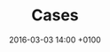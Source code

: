 ---
layout: chapter
title:  Cases
chapter: Chapter V
cover: /img/mvrdv.png
categories: ixd chapter
date:   2016-03-03 14:00 +0100
slides:
  - cover: /img/sunset.jpg
    body: |
      ## Hedon
      Hedon is hier een mooi voorbeeld van. Hedon is de poptempel van Zwolle en omstreken die voor een groot gedeelte wordt gerund door vrijwilligers. Met sociale projecten als De Fakkelteit waarin middels Hip-Hop ontwikkeling van jongeren wordt gestimuleerd onderscheid Hedon zich van andere podia.

      Hedon heeft op 14 februari 2014 hun nieuwe pand geopend. Helaas bleef de site nog achter! Daarom zijn ze eind 2014 naar ons toe gekomen met de vraag om de site weer top notch te maken. Met een multimedia site waarin Spotify, Youtube, fotografie en Soundcloud zijn geïntergreerd is dit doel inmiddels bereikt. Centraal staat het concept “laten je inspireren door ons programma” waarmee aan de hand van je mood gezocht kan worden naar passende shows. Verder hebben we een vernieuwde pagina pagina ontwikkeld waarop bezoekers geinspireerd worden door fotografie en video van voorgaande show. Ook wordt op deze pagina vooruit gegeken naar komende shows met youtube van HEADS UP!. Inmiddels werken we aan een aantal mooie toevoegingen.
  - cover: /img/mvrdv.png
    body: |
      ## JIJ&Overijssel
      Met JIJ&Overijssel stimuleert provincie Overijssel sociale initiatieven. Groen! Groener! Groenst! is een voorbeeld van een initiatief dat een mooi resultaat heeft opgeleverd. Een wedstrijd uitgeschreven door de provincie waarbij het beste groene idee voor kinderen werd gezocht. Meer dan 30 ingezonden initiatieven als resultaat. Op het Groen! Groener! Groenst! event is het idee 
      
      > De 50 dingen die je gedaan moet hebben voor je 12de 
      
      verkozen tot beste. Initiatiefnemers, beleidsmakers en betrokkenen geven naderhand aan zich meer betrokken te voelen met de provinciale politiek dan voorheen. Naast het het ontwikkelen van een faciliterend online platform hebben we het concept gemaakt, hebben we een eigen JIJ&Overijssel-redactie en organiseerden we het Groen! Groener! Groenst! event.

      In het aanbestedingstraject heb ik de vormgeving van verschillende presentaties verzorgt. Na het winnen van de aanbesteding hebben we het concept verder uitgedacht en zijn we begonnen aan ons eerste agile experiment. Als designer en front-end developer was ik verantwoordelijk voor het ontwerp en de front-end. Daarnaast heeft het scrum-team advies gegeven en meegedacht over het concept. Het project is klein begonnen als marktplaats voor ideeën binnen Overijssel en uitgegroeid tot een voorwaardig online platform.

      We streamen regelmatig grote evenementen zoals bevrijdingsfestival Overijssel en Dauwpop. Hiervoor hebben we een videostreaming-pagina ontworpen. Ook kunnen gebruikers gemakkelijk zien hoeveel energie het initiatief heeft aan de hand van een energiemeter. Een voorbeeld van een recente verbeteringen aan het platform zijn een mediamodule en notificaties.
  - cover: /img/mvrdv.png
    body: |
      ## ROVA
      Bij ROVA staat service en dienstverlening centraal. Als inwoner kun je op ROVA bouwen. Daarom ontwikkelden we samen met ROVA een nieuwe website uitgaande van het principe toptaken. Wat deze website uniek maakt is dat elke gebruiker zijn eigen persoonlijke site te zien krijgt. Op basis van zijn of haar locatie weten we wat wel of niet relevante content is voor de gebruiker en daar speelt de site op in.

      Als lead-vormgever heb ik samen met collega-vormgevers de complete online huisstijl ontworpen. Deze wordt consistent doorgevoerd op alle online pagina’s, actie-sites, e-mailsjablonen, social media-accounts en apps. Daarnaast was ik verantwoordelijk voor het interaction design van de website en nieuw te ontwikkelen app. Op basis van een agile proces heb ik verschillende schetsen, wireframes, sjablonen, flows en pixel-perfect pagina’s vormgegeven. Voor collega’s is er een style guide ontworpen als basis voor nieuw te ontwikkelen uitingen. Ook is er aan de hand van mood boards een corporate fotoshoot geweest die aansluit op het concept “dicht bij de mensen” en “informatie op maat”.
  - cover: /img/mvrdv.png
    body: |
      ## [MVRDV](http://mvrdv.nl) 
      voor MVRDV heb ik een compleet vernieuwd responsive mobile-first front-end ontworpen en geïmplementeerd. MVRDV een architectenbureau met vestigingen in Sjanghai en Rotterdam is bekend van de Markthal in Rotterdam. Een foodhal waarin verleden en toekomst van eten samenkomt op één plek.
---